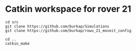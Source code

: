 # Catkin workspace for rover 21

```
cd src
git clone https://github.com/burkap/Simulations
git clone https://github.com/burkap/rowu_21_moveit_config

cd ..
catkin_make
```

